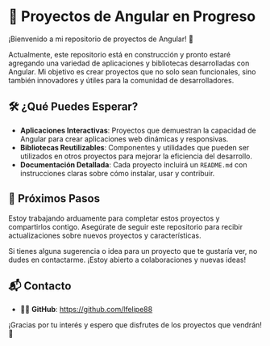 # 🚀 Proyectos de Angular en Progreso

¡Bienvenido a mi repositorio de proyectos de Angular! 🎉

Actualmente, este repositorio está en construcción y pronto estaré agregando una variedad de aplicaciones y bibliotecas desarrolladas con Angular. Mi objetivo es crear proyectos que no solo sean funcionales, sino también innovadores y útiles para la comunidad de desarrolladores.

## 🛠️ ¿Qué Puedes Esperar?

- **Aplicaciones Interactivas**: Proyectos que demuestran la capacidad de Angular para crear aplicaciones web dinámicas y responsivas.
- **Bibliotecas Reutilizables**: Componentes y utilidades que pueden ser utilizados en otros proyectos para mejorar la eficiencia del desarrollo.
- **Documentación Detallada**: Cada proyecto incluirá un `README.md` con instrucciones claras sobre cómo instalar, usar y contribuir.

## 📅 Próximos Pasos

Estoy trabajando arduamente para completar estos proyectos y compartirlos contigo. Asegúrate de seguir este repositorio para recibir actualizaciones sobre nuevos proyectos y características.

Si tienes alguna sugerencia o idea para un proyecto que te gustaría ver, no dudes en contactarme. ¡Estoy abierto a colaboraciones y nuevas ideas! 

## 📬 Contacto


- 🐱‍💻 **GitHub**: https://github.com/lfelipe88

¡Gracias por tu interés y espero que disfrutes de los proyectos que vendrán! 🚀
